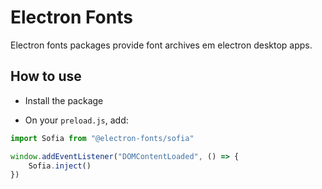 # Electron Fonts

Electron fonts packages provide font archives em electron desktop apps.

## How to use

* Install the package

* On your `preload.js`, add:

```ts
import Sofia from "@electron-fonts/sofia"

window.addEventListener("DOMContentLoaded", () => {
    Sofia.inject()
})
```